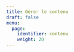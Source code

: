 ```yaml
---
title: Gérer le contenu
draft: false 
menu: 
  page:
    identifier: contenu
    weight: 20
---
```



